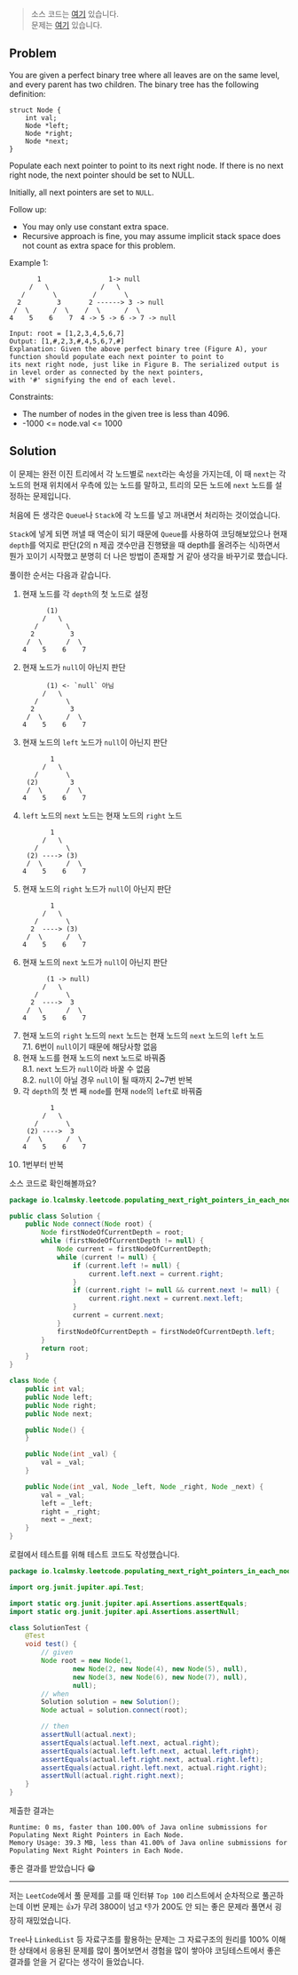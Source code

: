 > 소스 코드는 [여기](https://github.com/lcalmsky/leetcode) 있습니다.  
> 문제는 [여기](https://leetcode.com/problems/populating-next-right-pointers-in-each-node/) 있습니다.

## Problem

You are given a perfect binary tree where all leaves are on the same level, and every parent has two children. The
binary tree has the following definition:

```
struct Node {
    int val;
    Node *left;
    Node *right;
    Node *next;
}
```

Populate each next pointer to point to its next right node. If there is no next right node, the next pointer should be
set to NULL.

Initially, all next pointers are set to `NULL`.

Follow up:

* You may only use constant extra space.
* Recursive approach is fine, you may assume implicit stack space does not count as extra space for this problem.

Example 1:

```text
       1                 1-> null         
     /   \             /   \       
   /       \         /       \    
  2         3       2 ------> 3 -> null  
 /  \      /  \    /  \      /  \ 
4    5    6    7  4 -> 5 -> 6 -> 7 -> null 
```

```text
Input: root = [1,2,3,4,5,6,7]
Output: [1,#,2,3,#,4,5,6,7,#]
Explanation: Given the above perfect binary tree (Figure A), your function should populate each next pointer to point to
its next right node, just like in Figure B. The serialized output is in level order as connected by the next pointers,
with '#' signifying the end of each level.
```

Constraints:

* The number of nodes in the given tree is less than 4096.
* -1000 <= node.val <= 1000

## Solution

이 문제는 완전 이진 트리에서 각 노드별로 `next`라는 속성을 가지는데, 이 때 `next`는 각 노드의 현재 위치에서 우측에 있는 노드를 말하고, 트리의 모든 노드에 `next` 노드를 설정하는 문제입니다.

처음에 든 생각은 `Queue`나 `Stack`에 각 노드를 넣고 꺼내면서 처리하는 것이었습니다.

`Stack`에 넣게 되면 꺼낼 때 역순이 되기 때문에 `Queue`를 사용하여 코딩해보았으나 현재 `depth`를 억지로 판단(2의 n 제곱 갯수만큼 진행됐을 때 depth를 올려주는 식)하면서 뭔가 꼬이기
시작했고 분명히 더 나은 방법이 존재할 거 같아 생각을 바꾸기로 했습니다.

풀이한 순서는 다음과 같습니다.

1. 현재 노드를 각 `depth`의 첫 노드로 설정
    ```text
          (1)        
         /   \      
       /       \    
      2         3   
     /  \      /  \ 
    4    5    6    7
    ```
2. 현재 노드가 `null`이 아닌지 판단
    ```text
          (1) <- `null` 아님        
         /   \      
       /       \    
      2         3   
     /  \      /  \ 
    4    5    6    7
    ```
3. 현재 노드의 `left` 노드가 `null`이 아닌지 판단
    ```text
           1        
         /   \      
       /       \    
     (2)        3   
     /  \      /  \ 
    4    5    6    7
    ```
4. `left` 노드의 `next` 노드는 현재 노드의 `right` 노드
    ```text
           1        
         /   \      
       /       \    
     (2) ----> (3)   
     /  \      /  \ 
    4    5    6    7
    ```
5. 현재 노드의 `right` 노드가 `null`이 아닌지 판단
    ```text
           1        
         /   \      
       /       \    
      2  ----> (3)   
     /  \      /  \ 
    4    5    6    7
    ```
6. 현재 노드의 `next` 노드가 `null`이 아닌지 판단
    ```text
          (1 -> null)        
         /   \      
       /       \    
      2  ---->  3   
     /  \      /  \ 
    4    5    6    7
    ```
7. 현재 노드의 `right` 노드의 `next` 노드는 현재 노드의 `next` 노드의 `left` 노드   
   7.1. 6번이 `null`이기 때문에 해당사항 없음
8. 현재 노드를 현재 노드의 next 노드로 바꿔줌  
   8.1. `next` 노드가 `null`이라 바꿀 수 없음  
   8.2. `null`이 아닐 경우 `null`이 될 때까지 2~7번 반복
9. 각 `depth`의 첫 번 째 `node`를 현재 `node`의 `left`로 바꿔줌
    ```text
           1        
         /   \      
       /       \    
     (2) ---->  3   
     /  \      /  \ 
    4    5    6    7
    ```
10. 1번부터 반복

소스 코드로 확인해볼까요?

```java
package io.lcalmsky.leetcode.populating_next_right_pointers_in_each_node;

public class Solution {
    public Node connect(Node root) {
        Node firstNodeOfCurrentDepth = root;
        while (firstNodeOfCurrentDepth != null) {
            Node current = firstNodeOfCurrentDepth;
            while (current != null) {
                if (current.left != null) {
                    current.left.next = current.right;
                }
                if (current.right != null && current.next != null) {
                    current.right.next = current.next.left;
                }
                current = current.next;
            }
            firstNodeOfCurrentDepth = firstNodeOfCurrentDepth.left;
        }
        return root;
    }
}

class Node {
    public int val;
    public Node left;
    public Node right;
    public Node next;

    public Node() {
    }

    public Node(int _val) {
        val = _val;
    }

    public Node(int _val, Node _left, Node _right, Node _next) {
        val = _val;
        left = _left;
        right = _right;
        next = _next;
    }
}
```

로컬에서 테스트를 위해 테스트 코드도 작성했습니다.

```java
package io.lcalmsky.leetcode.populating_next_right_pointers_in_each_node;

import org.junit.jupiter.api.Test;

import static org.junit.jupiter.api.Assertions.assertEquals;
import static org.junit.jupiter.api.Assertions.assertNull;

class SolutionTest {
    @Test
    void test() {
        // given
        Node root = new Node(1,
                new Node(2, new Node(4), new Node(5), null),
                new Node(3, new Node(6), new Node(7), null),
                null);
        // when
        Solution solution = new Solution();
        Node actual = solution.connect(root);

        // then
        assertNull(actual.next);
        assertEquals(actual.left.next, actual.right);
        assertEquals(actual.left.left.next, actual.left.right);
        assertEquals(actual.left.right.next, actual.right.left);
        assertEquals(actual.right.left.next, actual.right.right);
        assertNull(actual.right.right.next);
    }
}
```

제출한 결과는

```text
Runtime: 0 ms, faster than 100.00% of Java online submissions for Populating Next Right Pointers in Each Node.
Memory Usage: 39.3 MB, less than 41.00% of Java online submissions for Populating Next Right Pointers in Each Node.
```

좋은 결과를 받았습니다 😁

---

저는 `LeetCode`에서 풀 문제를 고를 때 인터뷰 `Top 100` 리스트에서 순차적으로 풀곤하는데 이번 문제는 👍가 무려 3800이 넘고 👎가 200도 안 되는 좋은 문제라 풀면서 굉장히 재밌었습니다.

`Tree`나 `LinkedList` 등 자료구조를 활용하는 문제는 그 자료구조의 원리를 100% 이해한 상태에서 응용된 문제를 많이 풀어보면서 경험을 많이 쌓아야 코딩테스트에서 좋은 결과를 얻을 거 같다는 생각이
들었습니다. 